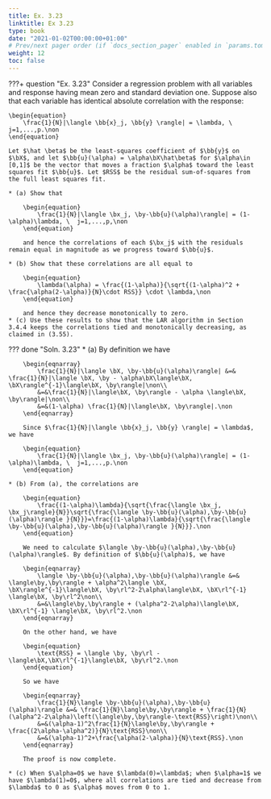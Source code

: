 ```yaml
---
title: Ex. 3.23
linktitle: Ex 3.23
type: book
date: "2021-01-02T00:00:00+01:00"
# Prev/next pager order (if `docs_section_pager` enabled in `params.toml`)
weight: 12
toc: false
---
```


???+ question "Ex. 3.23"
    Consider a regression problem with all variables and response having mean zero and standard deviation one. Suppose also that each variable has identical absolute correlation with the response:

	\begin{equation}
		\frac{1}{N}|\langle \bb{x}_j, \bb{y} \rangle| = \lambda, \  j=1,...,p.\non
	\end{equation}
	
    Let $\hat \beta$ be the least-squares coefficient of $\bb{y}$ on $\bX$, and let $\bb{u}(\alpha) = \alpha\bX\hat\beta$ for $\alpha\in [0,1]$ be the vector that moves a fraction $\alpha$ toward the least squares fit $\bb{u}$. Let $RSS$ be the residual sum-of-squares from the full least squares fit.
    
    * (a) Show that

    	\begin{equation}
			\frac{1}{N}|\langle \bx_j, \by-\bb{u}(\alpha)\rangle| = (1-\alpha)\lambda, \  j=1,...,p,\non
		\end{equation}
	
    	and hence the correlations of each $\bx_j$ with the residuals remain equal in magnitude as we progress toward $\bb{u}$.

	* (b) Show that these correlations are all equal to 
  
		\begin{equation}
			\lambda(\alpha) = \frac{(1-\alpha)}{\sqrt{(1-\alpha)^2 + \frac{\alpha(2-\alpha)}{N}\cdot RSS}} \cdot \lambda,\non
		\end{equation}

		and hence they decrease monotonically to zero.
    * (c) Use these results to show that the LAR algorithm in Section 3.4.4 keeps the correlations tied and monotonically decreasing, as claimed in (3.55).
	
??? done "Soln. 3.23"
    * (a) By definition we have
		
        \begin{eqnarray}
		    \frac{1}{N}|\langle \bX, \by-\bb{u}(\alpha)\rangle| &=& \frac{1}{N}|\langle \bX, \by - \alpha\bX\langle\bX, \bX\rangle^{-1}\langle\bX, \by\rangle|\non\\
		    &=&\frac{1}{N}|\langle\bX, \by\rangle - \alpha \langle\bX, \by\rangle|\non\\
		    &=&(1-\alpha) \frac{1}{N}|\langle\bX, \by\rangle|.\non
		\end{eqnarray}
		
        Since $\frac{1}{N}|\langle \bb{x}_j, \bb{y} \rangle| = \lambda$, we have
		
        \begin{equation}
			\frac{1}{N}|\langle \bx_j, \by-\bb{u}(\alpha)\rangle| = (1-\alpha)\lambda, \  j=1,...,p.\non
		\end{equation}

	* (b) From (a), the correlations are
		
        \begin{equation}
			\frac{(1-\alpha)\lambda}{\sqrt{\frac{\langle \bx_j, \bx_j\rangle}{N}}\sqrt{\frac{\langle \by-\bb{u}(\alpha),\by-\bb{u}(\alpha)\rangle }{N}}}=\frac{(1-\alpha)\lambda}{\sqrt{\frac{\langle \by-\bb{u}(\alpha),\by-\bb{u}(\alpha)\rangle }{N}}}.\non
		\end{equation}
		
        We need to calculate $\langle \by-\bb{u}(\alpha),\by-\bb{u}(\alpha)\rangle$. By definition of $\bb{u}(\alpha)$, we have
		
        \begin{eqnarray}
		    \langle \by-\bb{u}(\alpha),\by-\bb{u}(\alpha)\rangle &=& \langle\by,\by\rangle + \alpha^2\langle \bX, \bX\rangle^{-1}\langle\bX, \by\rl^2-2\alpha\langle\bX, \bX\rl^{-1} \langle\bX, \by\rl^2\non\\
		    &=&\langle\by,\by\rangle + (\alpha^2-2\alpha)\langle\bX, \bX\rl^{-1} \langle\bX, \by\rl^2.\non
		\end{eqnarray}
		
        On the other hand, we have
		
        \begin{equation}
			\text{RSS} = \langle \by, \by\rl - \langle\bX,\bX\rl^{-1}\langle\bX, \by\rl^2.\non
		\end{equation}
		
        So we have
		
        \begin{eqnarray}
		    \frac{1}{N}\langle \by-\bb{u}(\alpha),\by-\bb{u}(\alpha)\rangle &=& \frac{1}{N}\langle\by,\by\rangle + \frac{1}{N}(\alpha^2-2\alpha)\left(\langle\by,\by\rangle-\text{RSS}\right)\non\\
		    &=&(\alpha-1)^2\frac{1}{N}\langle\by,\by\rangle + \frac{(2\alpha-\alpha^2)}{N}\text{RSS}\non\\
		    &=&(\alpha-1)^2+\frac{\alpha(2-\alpha)}{N}\text{RSS}.\non
		\end{eqnarray}
		
        The proof is now complete.

	* (c) When $\alpha=0$ we have $\lambda(0)=\lambda$; when $\alpha=1$ we have $\lambda(1)=0$, where all correlations are tied and decrease from $\lambda$ to 0 as $\alpha$ moves from 0 to 1.